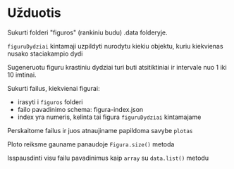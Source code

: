 # Užduotis

Sukurti folderi "figuros" (rankiniu budu) .data folderyje.

`figuruDydziai` kintamaji uzpildyti nurodytu kiekiu objektu, kuriu kiekvienas nusako staciakampio dydi

Sugeneruotu figuru krastiniu dydziai turi buti atsitiktiniai ir intervale nuo 1 iki 10 imtinai.

Sukurti failus, kiekvienai figurai:

- irasyti i `figuros` folderi
- failo pavadinimo schema: figura-index.json
- index yra numeris, kelinta tai figura `figuruDydziai` kintamajame

Perskaitome failus ir juos atnaujiname papildoma savybe `plotas`

Ploto reiksme gauname panaudoje `Figura.size()` metoda

Isspausdinti visu failu pavadinimus kaip `array` su `data.list()` metodu
